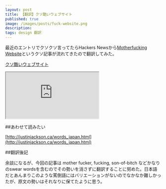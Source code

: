```yaml
---
layout: post
title: 【翻訳】クソ酷いウェブサイト
published: true
image: /images/posts/fuck-website.png
description:
tags: design 翻訳
---
```


最近のエントリでクソクソ言ってたらHackers Newsから[Motherfucking Website](http://motherfuckingwebsite.com/)というクソ記事が流れてきたので翻訳してみた。

[クソ酷いウェブサイト](http://toshimaru.net/motherfuckingwebsite/)

<iframe src="http://toshimaru.net/motherfuckingwebsite/"></iframe>

##あわせて読みたい

[http://justinjackson.ca/words_japan.html](http://justinjackson.ca/words_japan.html)

##翻訳後記

余談になるが、今回の記事は mother fucker, fucking, son-of-bitch などかなりのswear wordsを含むのでその勢いを消さずに翻訳することに努めた。日本語だとあんまりこのような罵倒語にはバリエーションがないのでなかなか難しかったが、原文の勢いはそれなりに保てたように思う。
